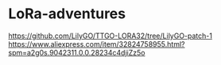 # LoRa-adventures

https://github.com/LilyGO/TTGO-LORA32/tree/LilyGO-patch-1
https://www.aliexpress.com/item/32824758955.html?spm=a2g0s.9042311.0.0.28234c4djiZz5o
